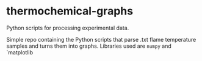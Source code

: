 # thermochemical-graphs
Python scripts for processing experimental data.

Simple repo containing the Python scripts that parse .txt flame temperature samples and turns them into graphs.
Libraries used are `numpy` and `matplotlib
